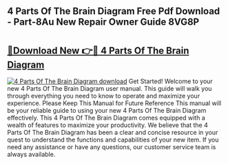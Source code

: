 ## 4 Parts Of The Brain Diagram Free Pdf Download - Part-8Au New Repair Owner Guide 8VG8P

# <h2><a href="http://dfj42a.blite.top/?on=4+Parts+Of+The+Brain+Diagram">🔗Download New 👉🔴 4 Parts Of The Brain Diagram</a></h2>

[![4 Parts Of The Brain Diagram download](https://i.imgur.com/lujVjoI.png)](http://dfj42a.blite.top/?on=4+Parts+Of+The+Brain+Diagram)
Get Started! Welcome to your new 4 Parts Of The Brain Diagram user manual. This guide will walk you through everything you need to know to operate and maximize your experience. Please Keep This Manual for Future Reference This manual will be your reliable guide to using your new 4 Parts Of The Brain Diagram effectively. This 4 Parts Of The Brain Diagram comes equipped with a wealth of features to maximize your productivity. We believe that the 4 Parts Of The Brain Diagram has been a clear and concise resource in your quest to understand the functions and capabilities of your new item. If you need any assistance or have any questions, our customer service team is always available.
